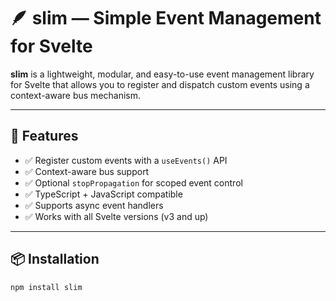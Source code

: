 # 🪶 slim — Simple Event Management for Svelte

**slim** is a lightweight, modular, and easy-to-use event management library for Svelte that allows you to register and dispatch custom events using a context-aware bus mechanism.

---

## 🚀 Features

- ✅ Register custom events with a `useEvents()` API
- ✅ Context-aware bus support
- ✅ Optional `stopPropagation` for scoped event control
- ✅ TypeScript + JavaScript compatible
- ✅ Supports async event handlers
- ✅ Works with all Svelte versions (v3 and up)

---

## 📦 Installation

```bash
npm install slim
